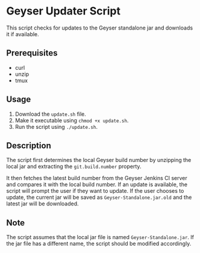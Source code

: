 # Geyser Updater Script
This script checks for updates to the Geyser standalone jar and downloads it if available.

## Prerequisites
- curl
- unzip
- tmux
## Usage
1. Download the `update.sh` file.
2. Make it executable using `chmod +x update.sh`.
3. Run the script using `./update.sh`.
## Description
The script first determines the local Geyser build number by unzipping the local jar and extracting the `git.build.number` property.

It then fetches the latest build number from the Geyser Jenkins CI server and compares it with the local build number. If an update is available, the script will prompt the user if they want to update. If the user chooses to update, the current jar will be saved as `Geyser-Standalone.jar.old` and the latest jar will be downloaded.

## Note
The script assumes that the local jar file is named `Geyser-Standalone.jar`. If the jar file has a different name, the script should be modified accordingly.
